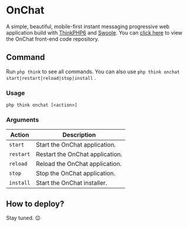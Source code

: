 # OnChat

A simple, beautiful, mobile-first instant messaging progressive web application build with [ThinkPHP6](https://github.com/top-think/framework) and [Swoole](https://github.com/swoole/swoole-src).
You can [click here](https://github.com/HyperLife1119/OnChat-Web) to view the OnChat front-end code repository.

## Command

Run `php think` to see all commands. You can also use `php think onchat start|restart|reload|stop|install` .

### Usage

```
php think onchat [<action>]
```

### Arguments

| Action    | Description                     |
| --------- | ------------------------------- |
| `start`   | Start the OnChat application.   |
| `restart` | Restart the OnChat application. |
| `reload`  | Reload the OnChat application.  |
| `stop`    | Stop the OnChat application.    |
| `install` | Start the OnChat installer.     |

## How to deploy?

Stay tuned. 😉
